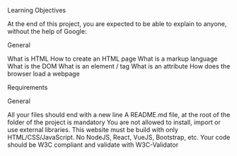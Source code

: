 Learning Objectives

At the end of this project, you are expected to be able to explain to anyone, without the help of Google:

General

What is HTML
How to create an HTML page
What is a markup language
What is the DOM
What is an element / tag
What is an attribute
How does the browser load a webpage

Requirements

General

All your files should end with a new line
A README.md file, at the root of the folder of the project is mandatory
You are not allowed to install, import or use external libraries. This website must be build with only HTML/CSS/JavaScript. No NodeJS, React, VueJS, Bootstrap, etc.
Your code should be W3C compliant and validate with W3C-Validator